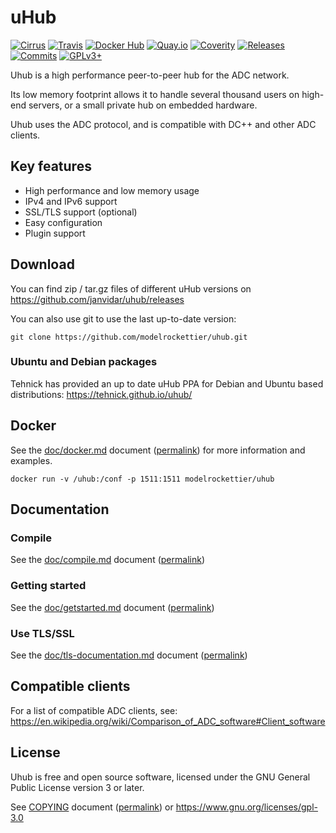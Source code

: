 # uHub

[![Cirrus][cirrus-img]](https://cirrus-ci.com/github/modelrockettier/uhub)
[![Travis][travis-img]](https://travis-ci.com/modelrockettier/uhub)
[![Docker Hub][docker-img]](https://hub.docker.com/r/modelrockettier/uhub)
[![Quay.io][quay-img]](https://quay.io/repository/modelrockettier/uhub)
[![Coverity][coverity-img]](https://scan.coverity.com/projects/modelrockettier-uhub)
[![Releases][release-img]](https://github.com/modelrockettier/uhub/releases)
[![Commits][commits-img]](https://github.com/modelrockettier/uhub/commits/master)
[![GPLv3+][license-img]](https://www.gnu.org/licenses/gpl-3.0)

[cirrus-img]:     https://api.cirrus-ci.com/github/modelrockettier/uhub.svg?branch=master "Cirrus CI build status"
[travis-img]:     https://api.travis-ci.com/modelrockettier/uhub.svg?branch=master "Travis CI build status"
[docker-img]:     https://img.shields.io/docker/cloud/build/modelrockettier/uhub?label=docker&cacheSeconds=300 "Docker Hub build status"
[quay-img]:       https://quay.io/repository/modelrockettier/uhub/status "Quay.io build status"
[coverity-img]:   https://scan.coverity.com/projects/20832/badge.svg "Coverity status"
[release-img]:    https://img.shields.io/github/v/release/modelrockettier/uhub?cacheSeconds=3600 "Latest GitHub release"
[commits-img]:    https://img.shields.io/github/commits-since/modelrockettier/uhub/latest/master?cacheSeconds=1800 "GitHub commits since latest release"
[license-img]:    https://img.shields.io/badge/License-GPLv3-blue.svg?label=license&cacheSeconds=3600 "License"


Uhub is a high performance peer-to-peer hub for the ADC network.

Its low memory footprint allows it to handle several thousand users on
high-end servers, or a small private hub on embedded hardware.

Uhub uses the ADC protocol, and is compatible with DC++ and other ADC clients.

## Key features

 - High performance and low memory usage
 - IPv4 and IPv6 support
 - SSL/TLS support (optional)
 - Easy configuration
 - Plugin support

## Download

You can find zip / tar.gz files of different uHub versions on
https://github.com/janvidar/uhub/releases

You can also use git to use the last up-to-date version:
```shell
git clone https://github.com/modelrockettier/uhub.git
```

### Ubuntu and Debian packages

Tehnick has provided an up to date uHub PPA for Debian and Ubuntu based
distributions: https://tehnick.github.io/uhub/

## Docker

See the [doc/docker.md](doc/docker.md) document
([permalink](https://github.com/modelrockettier/uhub/blob/master/doc/docker.md))
for more information and examples.

```shell
docker run -v /uhub:/conf -p 1511:1511 modelrockettier/uhub
```

## Documentation

### Compile

See the [doc/compile.md](doc/compile.md) document
([permalink](https://github.com/modelrockettier/uhub/blob/master/doc/compile.md))

### Getting started

See the [doc/getstarted.md](doc/getstarted.md) document
([permalink](https://github.com/modelrockettier/uhub/blob/master/doc/getstarted.md))

### Use TLS/SSL

See the [doc/tls-documentation.md](doc/tls-documentation.md) document
([permalink](https://github.com/modelrockettier/uhub/blob/master/doc/tls-documentation.md))

## Compatible clients

For a list of compatible ADC clients, see:
<https://en.wikipedia.org/wiki/Comparison_of_ADC_software#Client_software>

## License

Uhub is free and open source software, licensed under the
GNU General Public License version 3 or later.

See [COPYING](COPYING) document
([permalink](https://github.com/janvidar/uhub/blob/master/COPYING))
or <https://www.gnu.org/licenses/gpl-3.0>

